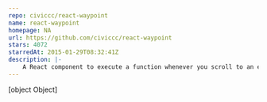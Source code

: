 ```yaml
---
repo: civiccc/react-waypoint
name: react-waypoint
homepage: NA
url: https://github.com/civiccc/react-waypoint
stars: 4072
starredAt: 2015-01-29T08:32:41Z
description: |-
    A React component to execute a function whenever you scroll to an element.
---
```


[object Object]
